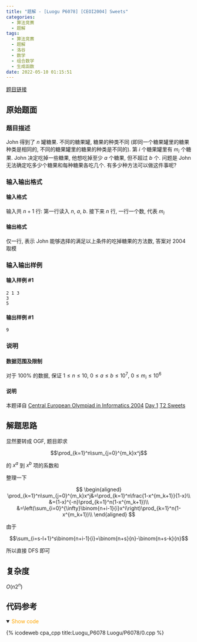 ```yaml
---
title: "题解 - [Luogu P6078] [CEOI2004] Sweets"
categories:
  - 算法竞赛
  - 题解
tags:
  - 算法竞赛
  - 题解
  - 洛谷
  - 数学
  - 组合数学
  - 生成函数
date: 2022-05-10 01:15:51
---
```


[题目链接](https://www.luogu.com.cn/problem/P6078)

<!-- more -->

## 原始题面

### 题目描述

John 得到了 $n$ 罐糖果. 不同的糖果罐, 糖果的种类不同 (即同一个糖果罐里的糖果种类是相同的, 不同的糖果罐里的糖果的种类是不同的). 第 $i$ 个糖果罐里有 $m_{i}$ 个糖果. John 决定吃掉一些糖果, 他想吃掉至少 $a$ 个糖果, 但不超过 $b$ 个. 问题是 John 无法确定吃多少个糖果和每种糖果各吃几个. 有多少种方法可以做这件事呢?

### 输入输出格式

#### 输入格式

输入共 $n+1$ 行: 第一行读入 $n$, $a$, $b$. 接下来 $n$ 行, 一行一个数, 代表 $m_{i}$

#### 输出格式

仅一行, 表示 John 能够选择的满足以上条件的吃掉糖果的方法数, 答案对 $2004$ 取模

### 输入输出样例

#### 输入样例 #1

```input1
2 1 3
3
5
```

#### 输出样例 #1

```output1
9
```

### 说明

#### 数据范围及限制

对于 $100\%$ 的数据, 保证 $1\leq n \leq 10$, $0\leq a \leq b \leq 10^7$, $0 \leq m_{i} \leq 10^6$

#### 说明

本题译自 [Central European Olympiad in Informatics 2004](https://www.oi.edu.pl/old/php/ceoi2004.php?module=show&file=news) [Day 1](https://www.oi.edu.pl/old/php/ceoi2004.php?module=show&file=tasks) [T2 Sweets](https://www.oi.edu.pl/old/ceoi2004/problems/swe.pdf)

## 解题思路

显然要转成 OGF, 题目即求

$$\prod_{k=1}^n\sum_{j=0}^{m_k}x^j$$

的 $x^a$ 到 $x^b$ 项的系数和

整理一下

$$
\begin{aligned}
  \prod_{k=1}^n\sum_{j=0}^{m_k}x^j&=\prod_{k=1}^n\frac{1-x^{m_k+1}}{1-x}\\
  &=(1-x)^{-n}\prod_{k=1}^n(1-x^{m_k+1})\\
  &=\left(\sum_{i=0}^{\infty}\binom{n+i-1}{i}x^i\right)\prod_{k=1}^n(1-x^{m_k+1})\\
\end{aligned}
$$

由于

$$\sum_{i=s-l+1}^s\binom{n+i-1}{i}=\binom{n+s}{n}-\binom{n+s-k}{n}$$

所以直接 DFS 即可

## 复杂度

$O(n2^n)$

## 代码参考

<details open>
<summary><font color='orange'>Show code</font></summary>

{% icodeweb cpa_cpp title:Luogu_P6078 Luogu/P6078/0.cpp %}

</details>
